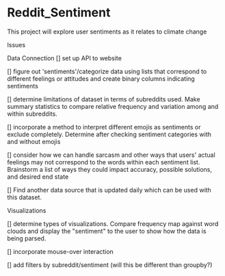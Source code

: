 # Reddit_Sentiment

This project will explore user sentiments as it relates to climate change

Issues

Data Connection
[] set up API to website

[] figure out 'sentiments'/categorize data using lists that correspond to different feelings or attitudes and create binary columns indicating sentiments

[] determine limitations of dataset in terms of subreddits used. Make summary statistics to compare relative frequency and variation among and within subreddits.

[] incorporate a method to interpret different emojis as sentiments or exclude completely. Determine after checking sentiment categories with and without emojis

[] consider how we can handle sarcasm and other ways that users' actual feelings may not correspond to the words within each sentiment list. Brainstorm a list of ways they could impact accuracy, possible solutions, and desired end state 

[] Find another data source that is updated daily which can be used with this dataset.

Visualizations

[] determine types of visualizations. Compare frequency map against word clouds and display the "sentiment" to the user to show how the data is being parsed.

[] incorporate mouse-over interaction 

[] add filters by subreddit/sentiment (will this be different than groupby?)
